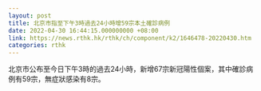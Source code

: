 ```yaml
---
layout: post
title: 北京市指至下午3時過去24小時增59宗本土確診病例
date: 2022-04-30 16:44:15.000000000 +08:00
link: https://news.rthk.hk/rthk/ch/component/k2/1646478-20220430.htm
categories: rthk
---
```


北京市公布至今日下午3時的過去24小時，新增67宗新冠陽性個案，其中確診病例有59宗，無症狀感染有8宗。
